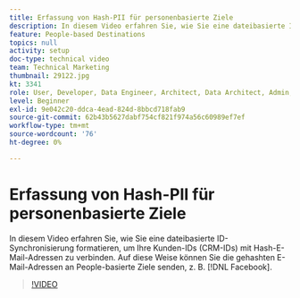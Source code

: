 ```yaml
---
title: Erfassung von Hash-PII für personenbasierte Ziele
description: In diesem Video erfahren Sie, wie Sie eine dateibasierte ID-Synchronisierung formatieren, um Ihre Kunden-IDs (CRM-IDs) mit Hash-E-Mail-Adressen zu verbinden.
feature: People-based Destinations
topics: null
activity: setup
doc-type: technical video
team: Technical Marketing
thumbnail: 29122.jpg
kt: 3341
role: User, Developer, Data Engineer, Architect, Data Architect, Admin, Leader
level: Beginner
exl-id: 9e042c20-ddca-4ead-824d-8bbcd718fab9
source-git-commit: 62b43b5627dabf754cf821f974a56c60989ef7ef
workflow-type: tm+mt
source-wordcount: '76'
ht-degree: 0%

---
```


# Erfassung von Hash-PII für personenbasierte Ziele

In diesem Video erfahren Sie, wie Sie eine dateibasierte ID-Synchronisierung formatieren, um Ihre Kunden-IDs (CRM-IDs) mit Hash-E-Mail-Adressen zu verbinden. Auf diese Weise können Sie die gehashten E-Mail-Adressen an People-basierte Ziele senden, z. B. [!DNL Facebook].

>[!VIDEO](https://video.tv.adobe.com/v/29122/?quality=12)
